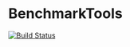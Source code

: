 # BenchmarkTools

[![Build Status](https://travis-ci.org/jrevels/BenchmarkTools.jl.svg?branch=master)](https://travis-ci.org/jrevels/BenchmarkTools.jl)
